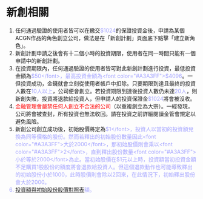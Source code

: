 # 新創相關
1. 任何通過驗證的使用者皆可以在繳交<font color="#A3A3FF">$1024</font>的保證投資金後，申請為某個ACGN作品的角色創立公司，做法是在「新創計劃」頁面底下點擊「建立新角色」。
2. 新創計劃申請之後會有十二個小時的投資期限，使用者在同一時間只能有一個申請中的新創計劃。
3. 在投資期限內，任何通過驗證的使用者皆可對此新創計劃進行投資，最低投資金額為<font color="#A3A3FF">$50</font>，最高投資金額為<font color="#A3A3FF">$4096</font>。一但投資成功，金錢就會立刻從使用者帳戶中扣除。只要期限到達且最終的投資人數在<font color="#A3A3FF">10人以上</font>，公司便會創立。若投資期限到達後投資人數仍未達<font color="#A3A3FF">20人</font>，則新創失敗，投資將退款給投資人，但申請人的投資保證金<font color="#A3A3FF">$1024</font>將會被沒收。
4. <font color="red">金融管理會嚴禁任何人創立不合法的公司</font>（以重複創立為大宗）。一經發現，公司將會被查封，所有投資也無法收回。請在投資之前詳細閱讀金管會規定以避免風險。
5. 新創公司創立成功後，初始股價將定為<font color="#A3A3FF">$1</font>，投資人以當初的投資額兌換為同等價格的股份。然而若釋出的初始股份數量因此<font color="#A3A3FF">大於2000</font>，那初始股價則會乘以<font color="#A3A3FF">2</font>，直到釋出股份數量<font color="#A3A3FF">小於等於2000</font>為止。當初始股價在$1元以上時，投資額當初投資金額不足購買1股股份的額度將會退款給投資人。但這個退款動作也可能導致釋出的初始股份小於1000，此時股價則會除以2回來，在此情況下，初始釋出股份會大於2000。
6. [投資額與初始股份股價對照表](https://acgn-stock.com/foundation_stocks.png)額。